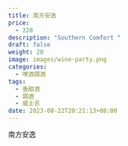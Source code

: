 ```yaml
---
title: 南方安逸
price:
  - 220
description: "Southern Comfort "
draft: false
weight: 20
image: images/wine-party.png
categories:
  - 啤酒調酒
tags:
  - 香甜酒
  - 調酒
  - 威士忌
date: 2023-08-22T20:21:13+08:00
---
```


 南方安逸
